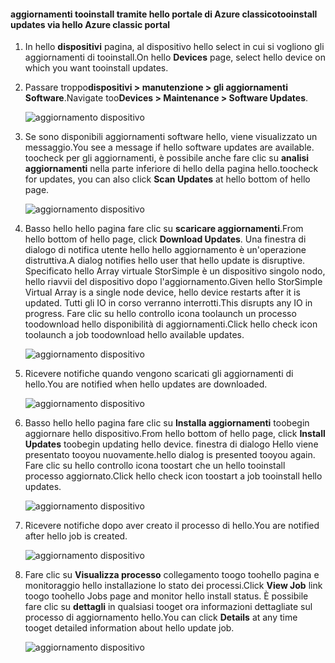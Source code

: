 <!--author=alkohli last changed: 09/02/16 -->

#### <a name="tooinstall-updates-via-hello-azure-classic-portal"></a><span data-ttu-id="2fbc2-101">aggiornamenti tooinstall tramite hello portale di Azure classico</span><span class="sxs-lookup"><span data-stu-id="2fbc2-101">tooinstall updates via hello Azure classic portal</span></span>
1. <span data-ttu-id="2fbc2-102">In hello **dispositivi** pagina, al dispositivo hello select in cui si vogliono gli aggiornamenti di tooinstall.</span><span class="sxs-lookup"><span data-stu-id="2fbc2-102">On hello **Devices** page, select hello device on which you want tooinstall updates.</span></span>
2. <span data-ttu-id="2fbc2-103">Passare troppo**dispositivi > manutenzione > gli aggiornamenti Software**.</span><span class="sxs-lookup"><span data-stu-id="2fbc2-103">Navigate too**Devices > Maintenance > Software Updates**.</span></span>
   
    ![aggiornamento dispositivo](../includes/media/storsimple-ova-install-update-via-portal/azupdate1m.png)  
3. <span data-ttu-id="2fbc2-105">Se sono disponibili aggiornamenti software hello, viene visualizzato un messaggio.</span><span class="sxs-lookup"><span data-stu-id="2fbc2-105">You see a message if hello software updates are available.</span></span> <span data-ttu-id="2fbc2-106">toocheck per gli aggiornamenti, è possibile anche fare clic su **analisi aggiornamenti** nella parte inferiore di hello della pagina hello.</span><span class="sxs-lookup"><span data-stu-id="2fbc2-106">toocheck for updates, you can also click **Scan Updates** at hello bottom of hello page.</span></span>
   
    ![aggiornamento dispositivo](../includes/media/storsimple-ova-install-update-via-portal/azupdate2m.png)
4. <span data-ttu-id="2fbc2-108">Basso hello hello pagina fare clic su **scaricare aggiornamenti**.</span><span class="sxs-lookup"><span data-stu-id="2fbc2-108">From hello bottom of hello page, click **Download Updates**.</span></span> <span data-ttu-id="2fbc2-109">Una finestra di dialogo di notifica utente hello hello aggiornamento è un'operazione distruttiva.</span><span class="sxs-lookup"><span data-stu-id="2fbc2-109">A dialog notifies hello user that hello update is disruptive.</span></span> <span data-ttu-id="2fbc2-110">Specificato hello Array virtuale StorSimple è un dispositivo singolo nodo, hello riavvii del dispositivo dopo l'aggiornamento.</span><span class="sxs-lookup"><span data-stu-id="2fbc2-110">Given hello StorSimple Virtual Array is a single node device, hello device restarts after it is updated.</span></span> <span data-ttu-id="2fbc2-111">Tutti gli IO in corso verranno interrotti.</span><span class="sxs-lookup"><span data-stu-id="2fbc2-111">This disrupts any IO in progress.</span></span> <span data-ttu-id="2fbc2-112">Fare clic su hello controllo icona toolaunch un processo toodownload hello disponibilità di aggiornamenti.</span><span class="sxs-lookup"><span data-stu-id="2fbc2-112">Click hello check icon toolaunch a job toodownload hello available updates.</span></span> 
   
    ![aggiornamento dispositivo](../includes/media/storsimple-ova-install-update-via-portal/azupdate3m.png)
5. <span data-ttu-id="2fbc2-114">Ricevere notifiche quando vengono scaricati gli aggiornamenti di hello.</span><span class="sxs-lookup"><span data-stu-id="2fbc2-114">You are notified when hello updates are downloaded.</span></span> 
   
    ![aggiornamento dispositivo](../includes/media/storsimple-ova-install-update-via-portal/azupdate6m.png)
6. <span data-ttu-id="2fbc2-116">Basso hello hello pagina fare clic su **Installa aggiornamenti** toobegin aggiornare hello dispositivo.</span><span class="sxs-lookup"><span data-stu-id="2fbc2-116">From hello bottom of hello page, click **Install Updates** toobegin updating hello device.</span></span> <span data-ttu-id="2fbc2-117">finestra di dialogo Hello viene presentato tooyou nuovamente.</span><span class="sxs-lookup"><span data-stu-id="2fbc2-117">hello dialog is presented tooyou again.</span></span> <span data-ttu-id="2fbc2-118">Fare clic su hello controllo icona toostart che un hello tooinstall processo aggiornato.</span><span class="sxs-lookup"><span data-stu-id="2fbc2-118">Click hello check icon toostart a job tooinstall hello updates.</span></span> 
   
    ![aggiornamento dispositivo](../includes/media/storsimple-ova-install-update-via-portal/azupdate7m.png) 
7. <span data-ttu-id="2fbc2-120">Ricevere notifiche dopo aver creato il processo di hello.</span><span class="sxs-lookup"><span data-stu-id="2fbc2-120">You are notified after hello job is created.</span></span> 
   
    ![aggiornamento dispositivo](../includes/media/storsimple-ova-install-update-via-portal/azupdate8m.png)
8. <span data-ttu-id="2fbc2-122">Fare clic su **Visualizza processo** collegamento toogo toohello pagina e monitoraggio hello installazione lo stato dei processi.</span><span class="sxs-lookup"><span data-stu-id="2fbc2-122">Click **View Job** link toogo toohello Jobs page and monitor hello install status.</span></span> <span data-ttu-id="2fbc2-123">È possibile fare clic su **dettagli** in qualsiasi tooget ora informazioni dettagliate sul processo di aggiornamento hello.</span><span class="sxs-lookup"><span data-stu-id="2fbc2-123">You can click **Details** at any time tooget detailed information about hello update job.</span></span> 
   
    ![aggiornamento dispositivo](../includes/media/storsimple-ova-install-update-via-portal/azupdate9m.png)

